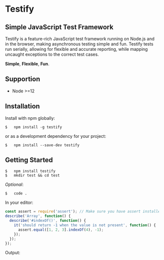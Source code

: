 # Testify
## Simple JavaScript Test Framework

Testify is a feature-rich JavaScript test framework running on Node.js and in the browser, making asynchronous testing simple and fun. Testify tests run serially, allowing for flexible and accurate reporting, while mapping uncaught exceptions to the correct test cases.

**Simple**, **Flexible**, **Fun**.

## Supportion
- Node >=12

## Installation

Install with npm globally:
```
$   npm install -g testify
```
or as a development dependency for your project:
```
$   npm install --save-dev testify
```

## Getting Started

```
$   npm install testify
$   mkdir test && cd test
```
*Optional*:
```
$   code .
```

In your editor:

```js
const assert = require('assert'); // Make sure you have assert installed
describe('Array', function() {
  describe('#indexOf()', function() {
    it('should return -1 when the value is not present', function() {
      assert.equal([1, 2, 3].indexOf(4), -1);
    });
  });
});
```

Output:

